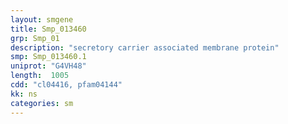 ```yaml
---
layout: smgene
title: Smp_013460
grp: Smp_01
description: "secretory carrier associated membrane protein"
smp: Smp_013460.1
uniprot: "G4VH48"
length:  1005
cdd: "cl04416, pfam04144"
kk: ns
categories: sm
---
```

